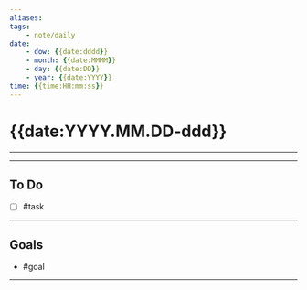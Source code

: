 ```yaml
---
aliases: 
tags: 
    - note/daily
date: 
    - dow: {{date:dddd}}
    - month: {{date:MMMM}}
    - day: {{date:DD}}
    - year: {{date:YYYY}}
time: {{time:HH:mm:ss}}
---
```

# {{date:YYYY.MM.DD-ddd}}
---

---
## To Do
- [ ] #task 

---
## Goals
- #goal 

---

